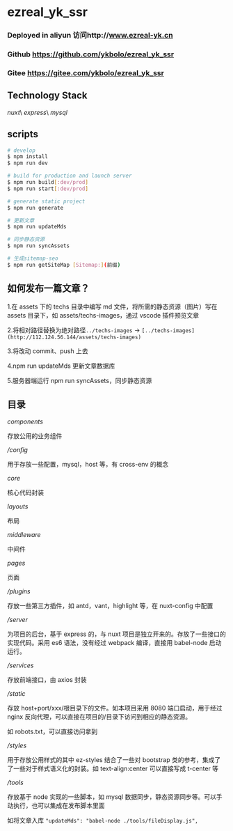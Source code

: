 # ezreal_yk_ssr

### Deployed in aliyun 访问http://www.ezreal-yk.cn

### Github https://github.com/ykbolo/ezreal_yk_ssr

### Gitee https://gitee.com/ykbolo/ezreal_yk_ssr

## Technology Stack

_nuxt_\ _express_\ _mysql_

## scripts

```bash
# develop
$ npm install
$ npm run dev

# build for production and launch server
$ npm run build[:dev/prod]
$ npm run start[:dev/prod]

# generate static project
$ npm run generate

# 更新文章
$ npm run updateMds

# 同步静态资源
$ npm run syncAssets

# 生成sitemap-seo
$ npm run getSiteMap [Sitemap:](前缀)
```

## 如何发布一篇文章？

1.在 assets 下的 techs 目录中编写 md 文件，将所需的静态资源（图片）写在 assets 目录下，如 assets/techs-images，通过 vscode 插件预览文章

2.将相对路径替换为绝对路径`../techs-images` -> `[../techs-images](http://112.124.56.144/assets/techs-images)`

3.将改动 commit、push 上去

4.npm run updateMds 更新文章数据库

5.服务器端运行 npm run syncAssets，同步静态资源

## 目录

_components_

存放公用的业务组件

_/config_

用于存放一些配置，mysql，host 等，有 cross-env 的概念

_core_

核心代码封装

_layouts_

布局

_middleware_

中间件

_pages_

页面

_/plugins_

存放一些第三方插件，如 antd，vant，highlight 等，在 nuxt-config 中配置

_/server_

为项目的后台，基于 express 的，与 nuxt 项目是独立开来的。存放了一些接口的实现代码。采用 es6 语法，没有经过 webpack 编译，直接用 babel-node 启动运行。

_/services_

存放前端接口，由 axios 封装

_/static_

存放 host+port/xxx/根目录下的文件。如本项目采用 8080 端口启动，用于经过 nginx 反向代理，可以直接在项目的/目录下访问到相应的静态资源。

如 robots.txt，可以直接访问拿到

_/styles_

用于存放公用样式的其中 ez-styles 结合了一些对 bootstrap 类的参考，集成了了一些对于样式语义化的封装。如 text-align:center 可以直接写成 t-center 等

_/tools_

存放基于 node 实现的一些脚本，如 mysql 数据同步，静态资源同步等。可以手动执行，也可以集成在发布脚本里面

如将文章入库 `"updateMds": "babel-node ./tools/fileDisplay.js",`
